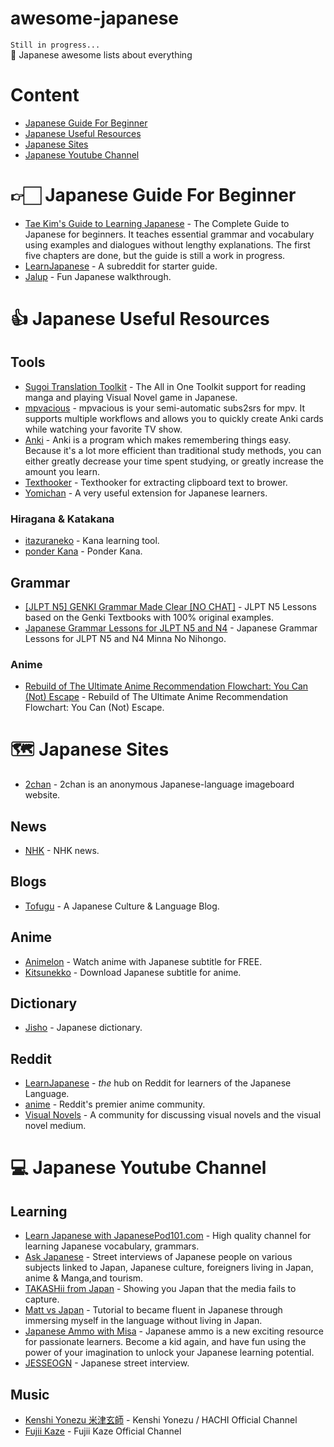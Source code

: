 # awesome-japanese
`Still in progress...`
<br>
🎎 Japanese awesome lists about everything

# Content
- [Japanese Guide For Beginner](#-japanese-guide-for-beginner)
- [Japanese Useful Resources](#-japanese-useful-resources)
- [Japanese Sites](#-japanese-sites)
- [Japanese Youtube Channel](#-japanese-youtube-channel)

# 👉🏻 Japanese Guide For Beginner
- [Tae Kim's Guide to Learning Japanese](https://guidetojapanese.org/learn) - The Complete Guide to Japanese for beginners. It teaches essential grammar and vocabulary using examples and dialogues without lengthy explanations. The first five chapters are done, but the guide is still a work in progress.
- [LearnJapanese](https://www.reddit.com/r/LearnJapanese/wiki/index/startersguide) - A subreddit for starter guide.
- [Jalup](https://japaneselevelup.com/japanese-quest-walkthrough) - Fun Japanese walkthrough.

# 👍 Japanese Useful Resources
## Tools
- [Sugoi Translation Toolkit](https://www.patreon.com/mingshiba) - The All in One Toolkit support for reading manga and playing Visual Novel game in Japanese.
- [mpvacious](https://github.com/Ajatt-Tools/mpvacious) - mpvacious is your semi-automatic subs2srs for mpv. It supports multiple workflows and allows you to quickly create Anki cards while watching your favorite TV show.
- [Anki](https://apps.ankiweb.net) - Anki is a program which makes remembering things easy. Because it's a lot more efficient than traditional study methods, you can either greatly decrease your time spent studying, or greatly increase the amount you learn.
- [Texthooker](https://texthooker.com) - Texthooker for extracting clipboard text to brower.
- [Yomichan](https://foosoft.net/projects/yomichan) - A very useful extension for Japanese learners.
### Hiragana & Katakana
- [itazuraneko](https://itazuraneko.neocities.org/learn/kana) - Kana learning tool.
- [ponder Kana](https://ponder.ac/japanese/1) - Ponder Kana.
## Grammar
- [[JLPT N5] GENKI Grammar Made Clear [NO CHAT]](https://www.youtube.com/playlist?list=PLA_RcUI8km1NMhiEebcbqdlcHv_2ngbO2) - JLPT N5 Lessons based on the Genki Textbooks with 100% original examples.
- [Japanese Grammar Lessons for JLPT N5 and N4](https://www.youtube.com/playlist?list=PLag_mhJfCJ-18WyYoklCPxIpYbeRgmWLJ) - Japanese Grammar Lessons for JLPT N5 and N4 Minna No Nihongo.
### Anime
- [Rebuild of The Ultimate Anime Recommendation Flowchart: You Can (Not) Escape](https://www.reddit.com/r/anime/comments/o16ipm/rebuild_of_the_ultimate_anime_recommendation) - Rebuild of The Ultimate Anime Recommendation Flowchart: You Can (Not) Escape.

# 🗺 Japanese Sites
- [2chan](https://www.2chan.net) - 2chan is an anonymous Japanese-language imageboard website.
## News
- [NHK](https://www3.nhk.or.jp/news) - NHK news.
## Blogs
- [Tofugu](https://www.tofugu.com) - A Japanese Culture & Language Blog.
## Anime
- [Animelon](https://animelon.com) - Watch anime with Japanese subtitle for FREE.
- [Kitsunekko](https://kitsunekko.net) - Download Japanese subtitle for anime.
## Dictionary
- [Jisho](https://jisho.org) - Japanese dictionary.
## Reddit
- [LearnJapanese](https://www.reddit.com/r/LearnJapanese) - *the* hub on Reddit for learners of the Japanese Language.
- [anime](https://www.reddit.com/r/anime) - Reddit's premier anime community.
- [Visual Novels](https://www.reddit.com/r/visualnovels) - A community for discussing visual novels and the visual novel medium.

# 💻 Japanese Youtube Channel
## Learning
- [Learn Japanese with JapanesePod101.com](https://www.youtube.com/@JapanesePod101) - High quality channel for learning Japanese vocabulary, grammars.
- [Ask Japanese](https://www.youtube.com/@AskJapanese) - Street interviews of Japanese people on various subjects linked to Japan, Japanese culture, foreigners living in Japan, anime & Manga,and tourism.
- [TAKASHii from Japan](https://www.youtube.com/@takashiifromjapan) - Showing you Japan that the media fails to capture.
- [Matt vs Japan](https://www.youtube.com/@mattvsjapan) - Tutorial to became fluent in Japanese through immersing myself in the language without living in Japan.
- [Japanese Ammo with Misa](https://www.youtube.com/@JapaneseAmmowithMisa) - Japanese ammo is a new exciting resource for passionate learners. Become a kid again, and have fun using the power of your imagination to unlock your Japanese learning potential.
- [JESSEOGN](https://www.youtube.com/@jesseogn) - Japanese street interview.
## Music
- [Kenshi Yonezu 米津玄師](https://www.youtube.com/@KenshiYonezu) - Kenshi Yonezu / HACHI Official Channel
- [Fujii Kaze](https://www.youtube.com/@FujiiKaze) - Fujii Kaze Official Channel
